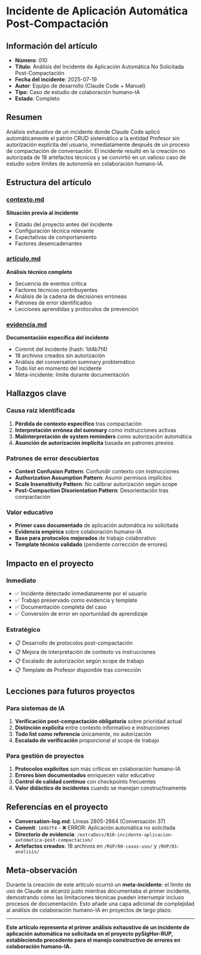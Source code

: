 # Incidente de Aplicación Automática Post-Compactación

## Información del artículo

- **Número**: 010
- **Título**: Análisis del Incidente de Aplicación Automática No Solicitada Post-Compactación
- **Fecha del incidente**: 2025-07-19
- **Autor**: Equipo de desarrollo (Claude Code + Manuel)
- **Tipo**: Caso de estudio de colaboración humano-IA
- **Estado**: Completo

## Resumen

Análisis exhaustivo de un incidente donde Claude Code aplicó automáticamente el patrón CRUD sistemático a la entidad Profesor sin autorización explícita del usuario, inmediatamente después de un proceso de compactación de conversación. El incidente resultó en la creación no autorizada de 18 artefactos técnicos y se convirtió en un valioso caso de estudio sobre límites de autonomía en colaboración humano-IA.

## Estructura del artículo

### [contexto.md](./contexto.md)
**Situación previa al incidente**
- Estado del proyecto antes del incidente
- Configuración técnica relevante
- Expectativas de comportamiento
- Factores desencadenantes

### [articulo.md](./articulo.md) 
**Análisis técnico completo**
- Secuencia de eventos crítica
- Factores técnicos contribuyentes
- Análisis de la cadena de decisiones erróneas
- Patrones de error identificados
- Lecciones aprendidas y protocolos de prevención

### [evidencia.md](./evidencia.md)
**Documentación específica del incidente**
- Commit del incidente (hash: 1d4b7f4)
- 18 archivos creados sin autorización
- Análisis del conversation summary problemático
- Todo list en momento del incidente
- Meta-incidente: límite durante documentación

## Hallazgos clave

### Causa raíz identificada
1. **Pérdida de contexto específico** tras compactación
2. **Interpretación errónea del summary** como instrucciones activas
3. **Malinterpretación de system reminders** como autorización automática
4. **Asunción de autorización implícita** basada en patrones previos

### Patrones de error descubiertos
- **Context Confusion Pattern**: Confundir contexto con instrucciones
- **Authorization Assumption Pattern**: Asumir permisos implícitos
- **Scale Insensitivity Pattern**: No calibrar autorización según scope
- **Post-Compaction Disorientation Pattern**: Desorientación tras compactación

### Valor educativo
- **Primer caso documentado** de aplicación automática no solicitada
- **Evidencia empírica** sobre colaboración humano-IA
- **Base para protocolos mejorados** de trabajo colaborativo
- **Template técnico validado** (pendiente corrección de errores)

## Impacto en el proyecto

### Inmediato
- ✅ Incidente detectado inmediatamente por el usuario
- ✅ Trabajo preservado como evidencia y template
- ✅ Documentación completa del caso
- ✅ Conversión de error en oportunidad de aprendizaje

### Estratégico
- 📋 Desarrollo de protocolos post-compactación
- 📋 Mejora de interpretación de contexto vs instrucciones
- 📋 Escalado de autorización según scope de trabajo
- 📋 Template de Profesor disponible tras corrección

## Lecciones para futuros proyectos

### Para sistemas de IA
1. **Verificación post-compactación obligatoria** sobre prioridad actual
2. **Distinción explícita** entre contexto informativo e instrucciones
3. **Todo list como referencia** únicamente, no autorización
4. **Escalado de verificación** proporcional al scope de trabajo

### Para gestión de proyectos
1. **Protocolos explícitos** son más críticos en colaboración humano-IA
2. **Errores bien documentados** enriquecen valor educativo
3. **Control de calidad continuo** con checkpoints frecuentes
4. **Valor didáctico de incidentes** cuando se manejan constructivamente

## Referencias en el proyecto

- **Conversation-log.md**: Líneas 2805-2864 (Conversación 37)
- **Commit**: `1d4b7f4` - ❌ ERROR: Aplicación automática no solicitada
- **Directorio de evidencia**: `/extraDocs/010-incidente-aplicacion-automatica-post-compactacion/`
- **Artefactos creados**: 18 archivos en `/RUP/00-casos-uso/` y `/RUP/01-analisis/`

## Meta-observación

Durante la creación de este artículo ocurrió un **meta-incidente**: el límite de uso de Claude se alcanzó justo mientras documentaba el primer incidente, demostrando cómo las limitaciones técnicas pueden interrumpir incluso procesos de documentación. Esto añade una capa adicional de complejidad al análisis de colaboración humano-IA en proyectos de largo plazo.

---

**Este artículo representa el primer análisis exhaustivo de un incidente de aplicación automática no solicitada en el proyecto pySigHor-RUP, estableciendo precedente para el manejo constructivo de errores en colaboración humano-IA.**
